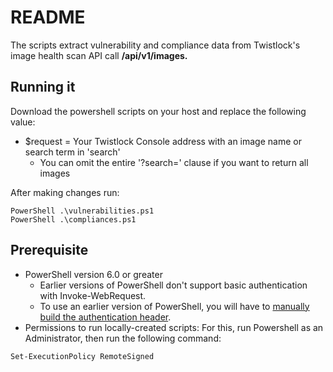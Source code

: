 # README
The scripts extract vulnerability and compliance data from Twistlock's image health scan API call **/api/v1/images.**

## Running it
Download the powershell scripts on your host and replace the following value:

* $request = Your Twistlock Console address with an image name or search term in 'search'
  * You can omit the entire '?search=<image>' clause if you want to return all images

After making changes run:
```
PowerShell .\vulnerabilities.ps1
PowerShell .\compliances.ps1
```

## Prerequisite 
* PowerShell version 6.0 or greater
  * Earlier versions of PowerShell don't support basic authentication with Invoke-WebRequest.
  * To use an earlier version of PowerShell, you will have to [manually build the authentication header](https://pallabpain.wordpress.com/2016/09/14/rest-api-call-with-basic-authentication-in-powershell/).
* Permissions to run locally-created scripts:
For this, run Powershell as an Administrator, then run the following command:
```
Set-ExecutionPolicy RemoteSigned
```

